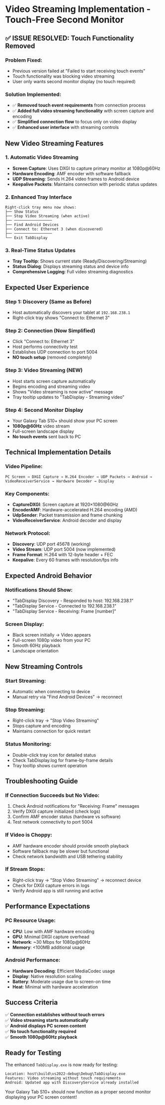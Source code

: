 # Video Streaming Implementation - Touch-Free Second Monitor

## ✅ **ISSUE RESOLVED: Touch Functionality Removed**

### **Problem Fixed:**
- Previous version failed at "Failed to start receiving touch events"
- Touch functionality was blocking video streaming
- User only wants second monitor display (no touch required)

### **Solution Implemented:**
- ✅ **Removed touch event requirements** from connection process
- ✅ **Added full video streaming functionality** with screen capture and encoding
- ✅ **Simplified connection flow** to focus only on video display
- ✅ **Enhanced user interface** with streaming controls

## **New Video Streaming Features**

### **1. Automatic Video Streaming**
- **Screen Capture**: Uses DXGI to capture primary monitor at 1080p@60Hz
- **Hardware Encoding**: AMF encoder with software fallback
- **UDP Streaming**: Sends H.264 video frames to Android device
- **Keepalive Packets**: Maintains connection with periodic status updates

### **2. Enhanced Tray Interface**
```
Right-click tray menu now shows:
├── Show Status
├── Stop Video Streaming (when active)
├── ─────────────────
├── Find Android Devices
├── Connect to: Ethernet 3 (when discovered)
├── ─────────────────
└── Exit TabDisplay
```

### **3. Real-Time Status Updates**
- **Tray Tooltip**: Shows current state (Ready/Discovering/Streaming)
- **Status Dialog**: Displays streaming status and device info
- **Comprehensive Logging**: Full video streaming diagnostics

## **Expected User Experience**

### **Step 1: Discovery (Same as Before)**
- Host automatically discovers your tablet at `192.168.238.1`
- Right-click tray shows "Connect to: Ethernet 3"

### **Step 2: Connection (Now Simplified)**
- Click "Connect to: Ethernet 3"
- Host performs connectivity test
- Establishes UDP connection to port 5004
- **NO touch setup** (removed completely)

### **Step 3: Video Streaming (NEW)**
- Host starts screen capture automatically
- Begins encoding and streaming video
- Shows "Video streaming is now active" message
- Tray tooltip updates to "TabDisplay - Streaming video"

### **Step 4: Second Monitor Display**
- Your Galaxy Tab S10+ should show your PC screen
- **1080p@60Hz** video stream
- Full-screen landscape display
- **No touch events** sent back to PC

## **Technical Implementation Details**

### **Video Pipeline:**
```
PC Screen → DXGI Capture → H.264 Encoder → UDP Packets → Android → VideoReceiverService → Hardware Decoder → Display
```

### **Key Components:**
- **CaptureDXGI**: Screen capture at 1920×1080@60Hz
- **EncoderAMF**: Hardware-accelerated H.264 encoding (AMD)
- **UdpSender**: Packet transmission and frame chunking
- **VideoReceiverService**: Android decoder and display

### **Network Protocol:**
- **Discovery**: UDP port 45678 (working)
- **Video Stream**: UDP port 5004 (now implemented)
- **Frame Format**: H.264 with 12-byte header + FEC
- **Keepalive**: Every 60 frames with resolution/fps info

## **Expected Android Behavior**

### **Notifications Should Show:**
- "TabDisplay Discovery - Responded to host: 192.168.238.1"
- "TabDisplay Service - Connected to 192.168.238.1"
- "TabDisplay Service - Receiving: Frame [number]"

### **Screen Display:**
- Black screen initially → Video appears
- Full-screen 1080p video from your PC
- Smooth 60Hz playback
- Landscape orientation

## **New Streaming Controls**

### **Start Streaming:**
- Automatic when connecting to device
- Manual retry via "Find Android Devices" → reconnect

### **Stop Streaming:**
- Right-click tray → "Stop Video Streaming"
- Stops capture and encoding
- Maintains connection for quick restart

### **Status Monitoring:**
- Double-click tray icon for detailed status
- Check TabDisplay.log for frame-by-frame details
- Tray tooltip shows current operation

## **Troubleshooting Guide**

### **If Connection Succeeds but No Video:**
1. Check Android notifications for "Receiving: Frame" messages
2. Verify DXGI capture initialized (check logs)
3. Confirm AMF encoder status (hardware vs software)
4. Test network connectivity to port 5004

### **If Video is Choppy:**
- AMF hardware encoder should provide smooth playback
- Software fallback may be slower but functional
- Check network bandwidth and USB tethering stability

### **If Stream Stops:**
- Right-click tray → "Stop Video Streaming" → reconnect device
- Check for DXGI capture errors in logs
- Verify Android app is still running and active

## **Performance Expectations**

### **PC Resource Usage:**
- **CPU**: Low with AMF hardware encoding
- **GPU**: Minimal DXGI capture overhead
- **Network**: ~30 Mbps for 1080p@60Hz
- **Memory**: <100MB additional usage

### **Android Performance:**
- **Hardware Decoding**: Efficient MediaCodec usage
- **Display**: Native resolution scaling
- **Battery**: Moderate usage due to screen-on time
- **Heat**: Minimal with hardware acceleration

## **Success Criteria**

✅ **Connection establishes without touch errors**  
✅ **Video streaming starts automatically**  
✅ **Android displays PC screen content**  
✅ **No touch functionality required**  
✅ **Smooth 1080p@60Hz playback**  

## **Ready for Testing**

The enhanced `TabDisplay.exe` is now ready for testing:

```
Location: host\build\vs2022-debug\Debug\TabDisplay.exe
Features: Video streaming without touch requirements
Android: Updated app with DiscoveryService already installed
```

Your Galaxy Tab S10+ should now function as a proper second monitor displaying your PC screen content!